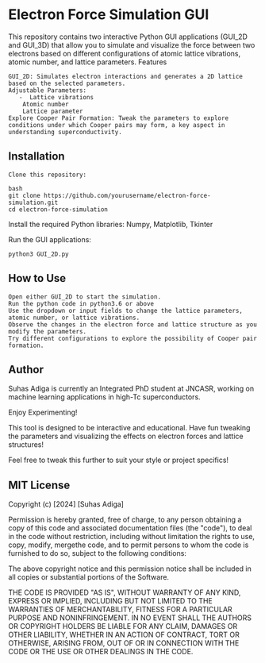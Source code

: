 # Electron Force Simulation GUI

This repository contains two interactive Python GUI applications (GUI_2D and GUI_3D) that allow you to simulate and visualize the force between two electrons based on different configurations of atomic lattice vibrations, atomic number, and lattice parameters.
Features

    GUI_2D: Simulates electron interactions and generates a 2D lattice based on the selected parameters.
    Adjustable Parameters:
       -  Lattice vibrations
        Atomic number
        Lattice parameter
    Explore Cooper Pair Formation: Tweak the parameters to explore conditions under which Cooper pairs may form, a key aspect in understanding superconductivity.

## Installation

    Clone this repository:

    bash
    git clone https://github.com/yourusername/electron-force-simulation.git
    cd electron-force-simulation

Install the required Python libraries: Numpy, Matplotlib, Tkinter


Run the GUI applications:

    python3 GUI_2D.py
    
## How to Use


    Open either GUI_2D to start the simulation.
    Run the python code in python3.6 or above
    Use the dropdown or input fields to change the lattice parameters, atomic number, or lattice vibrations.
    Observe the changes in the electron force and lattice structure as you modify the parameters.
    Try different configurations to explore the possibility of Cooper pair formation.

## Author

Suhas Adiga is currently an Integrated PhD student at JNCASR, working on machine learning applications in high-Tc superconductors.

Enjoy Experimenting!

This tool is designed to be interactive and educational. Have fun tweaking the parameters and visualizing the effects on electron forces and lattice structures!

Feel free to tweak this further to suit your style or project specifics!


## MIT License

Copyright (c) [2024] [Suhas Adiga]

Permission is hereby granted, free of charge, to any person obtaining a copy
of this code and associated documentation files (the "code"), to deal
in the code without restriction, including without limitation the rights
to use, copy, modify, mergethe code, and to permit persons to whom the code is
furnished to do so, subject to the following conditions:

The above copyright notice and this permission notice shall be included in all
copies or substantial portions of the Software.

THE CODE IS PROVIDED "AS IS", WITHOUT WARRANTY OF ANY KIND, EXPRESS OR
IMPLIED, INCLUDING BUT NOT LIMITED TO THE WARRANTIES OF MERCHANTABILITY,
FITNESS FOR A PARTICULAR PURPOSE AND NONINFRINGEMENT. IN NO EVENT SHALL THE
AUTHORS OR COPYRIGHT HOLDERS BE LIABLE FOR ANY CLAIM, DAMAGES OR OTHER
LIABILITY, WHETHER IN AN ACTION OF CONTRACT, TORT OR OTHERWISE, ARISING FROM,
OUT OF OR IN CONNECTION WITH THE CODE OR THE USE OR OTHER DEALINGS IN THE
CODE.
